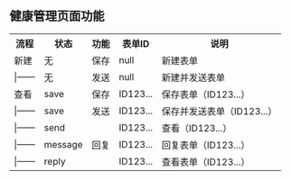 ## 健康管理页面功能

<table>
      <tr>
        <th>流程</th>
        <th>状态</th>
        <th>功能</th>
        <th>表单ID</th>
        <th>说明</th>
      </tr>
      <tr>
        <td>新建</td>
        <td>无</td>
        <td>保存</td>
        <td>null</td>
        <td>新建表单</td>
      </tr>
      <tr>
        <td>|——</td>
        <td>无</td>
        <td>发送</td>
        <td>null</td>
        <td>新建并发送表单</td>
      </tr>
      <tr>
        <td>查看</td>
        <td>save</td>
        <td>保存</td>
        <td>ID123...</td>
        <td>保存表单（ID123...）</td>
      </tr>
      <tr>
        <td>|——</td>
        <td>save</td>
        <td>发送</td>
        <td>ID123...</td>
        <td>保存并发送表单（ID123...）</td>
      </tr>
      <tr>
        <td>|——</td>
        <td>send</td>
        <td></td>
        <td>ID123...</td>
        <td>查看（ID123...）</td>
      </tr>
      <tr>
        <td>|——</td>
        <td>message</td>
        <td>回复</td>
        <td>ID123...</td>
        <td>回复表单（ID123...）</td>
      </tr>
      <tr>
        <td>|——</td>
        <td>reply</td>
        <td></td>
        <td>ID123...</td>
        <td>查看表单（ID123...）</td>
      </tr>
    </table>
